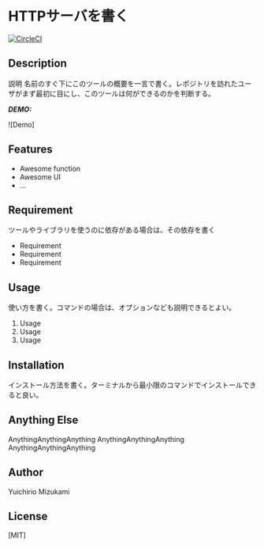 # HTTPサーバを書く  
[![CircleCI](https://circleci.com/gh/y-mizu/write-http-server-01.svg?style=svg)](https://circleci.com/gh/y-mizu/write-http-server-01)

## Description

説明
名前のすぐ下にこのツールの概要を一言で書く。レポジトリを訪れたユーザがまず最初に目にし、このツールは何ができるのかを判断する。

***DEMO:***

![Demo]

## Features

- Awesome function
- Awesome UI
- ...

## Requirement

ツールやライブラリを使うのに依存がある場合は、その依存を書く
- Requirement
- Requirement
- Requirement

## Usage

使い方を書く。コマンドの場合は、オプションなども説明できるとよい。
1. Usage
2. Usage
3. Usage

## Installation

インストール方法を書く。ターミナルから最小限のコマンドでインストールできると良い。

## Anything Else

AnythingAnythingAnything
AnythingAnythingAnything
AnythingAnythingAnything

## Author
Yuichirio Mizukami


## License

[MIT]
